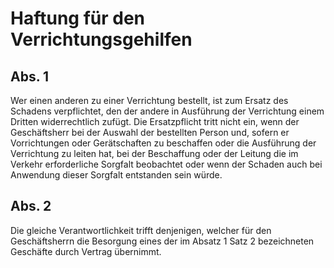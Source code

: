 # Haftung für den Verrichtungsgehilfen



## Abs. 1

 Wer einen anderen zu einer Verrichtung bestellt, ist zum Ersatz des Schadens verpflichtet, den der andere in Ausführung der Verrichtung einem Dritten widerrechtlich zufügt. Die Ersatzpflicht tritt nicht ein, wenn der Geschäftsherr bei der Auswahl der bestellten Person und, sofern er Vorrichtungen oder Gerätschaften zu beschaffen oder die Ausführung der Verrichtung zu leiten hat, bei der Beschaffung oder der Leitung die im Verkehr erforderliche Sorgfalt beobachtet oder wenn der Schaden auch bei Anwendung dieser Sorgfalt entstanden sein würde.

## Abs. 2

 Die gleiche Verantwortlichkeit trifft denjenigen, welcher für den Geschäftsherrn die Besorgung eines der im Absatz 1 Satz 2 bezeichneten Geschäfte durch Vertrag übernimmt. 

